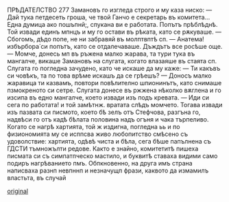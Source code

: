 ﻿ПРѢДАТЕЛСТВО
277
Замановъ го изгледа строго и му каза ниско:
— Дай тука петдесеть гроша, че твой Ганчо е секретарь въ комитета... Една думица ако пошъпнй;, спукана ви е работата.
Попътъ прѣблѣднѣ. Той извади единъ мпнцъ и му го остави въ рѣката, като се рѫкуваше.
— Сбогомъ, дѣдо попе, не ни забравяй въ молптвптѣ сп.
— Анатема! избърбора́ си попътъ, като се отдалечаваше.
Дъждътъ все росѣше още.
— Момче, донесь мп въ ръжена малко жарава, та тури тука въ мангалче, викаше Замановъ на слугата, когато влазаяше въ стаята сп.
Слугата го погледна зачудено, като че искаше да му каже:
— Ти какъвъ си човѣкъ, та по това врѣме искашъ да се грѣешъ?
— Доносъ малко жаравица ти казвамъ, повтори повѣлително шпионинътъ, като снимаше пзмокреното си сетре.
Слугата донесе въ ржжена нѣколко вѫглена и го изсипа въ едно мангалче, което извади изъ подъ кревата.
— Иди си сега по работата! и той замѣтнж. вратата слѣдъ момчето.
Тогава извади изъ пазвата си писмото, което бѣ зелъ отъ Стефчова, разгъна го, надвѣси го отъ кадѣ бѣлата половина надъ огъня и чака търпеливо. Когато се нагрѣ хартията, той ж издигна, погледна ьь и по физиономията му се исппсва живо любопитство смѣсено съ удоволствие: хартията, одѣвѣ чиста и бѣла, сега бѣше папълнена съ ГДСТИ тъмножълти редове. Както е знайно, комитетитѣ пишеха писмата си съ симпатпческо мастило, и буквитѣ ставаха видими само подиръ нагрѣванието пмъ. Обпкновенно, на друга имъ страна написваха разнп невпннп и незначущп фрази, каквото да измамилъ властьта, въ случай

[original](images/314.jpg)